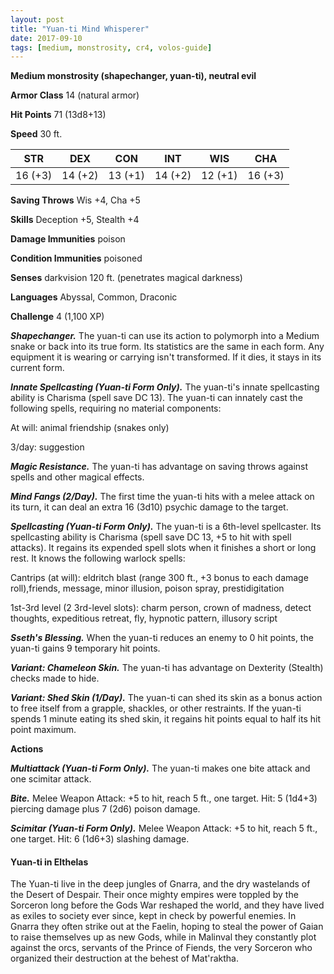 ```yaml
---
layout: post
title: "Yuan-ti Mind Whisperer"
date: 2017-09-10
tags: [medium, monstrosity, cr4, volos-guide]
---
```


**Medium monstrosity (shapechanger, yuan-ti), neutral evil**

**Armor Class** 14 (natural armor)

**Hit Points** 71 (13d8+13)

**Speed** 30 ft.

|   STR   |   DEX   |   CON   |   INT   |   WIS   |   CHA   |
|:-----:|:-----:|:-----:|:-----:|:-----:|:-----:|
| 16 (+3) | 14 (+2) | 13 (+1) | 14 (+2) | 12 (+1) | 16 (+3) |

**Saving Throws** Wis +4, Cha +5

**Skills** Deception +5, Stealth +4

**Damage Immunities** poison

**Condition Immunities** poisoned

**Senses** darkvision 120 ft. (penetrates magical darkness)

**Languages** Abyssal, Common, Draconic

**Challenge** 4 (1,100 XP)

***Shapechanger.*** The yuan-ti can use its action to polymorph into a Medium snake or back into its true form. Its statistics are the same in each form. Any equipment it is wearing or carrying isn't transformed. If it dies, it stays in its current form.

***Innate Spellcasting (Yuan-ti Form Only).*** The yuan-ti's innate spellcasting ability is Charisma (spell save DC 13). The yuan-ti can innately cast the following spells, requiring no material components:

At will: animal friendship (snakes only)

3/day: suggestion

***Magic Resistance.*** The yuan-ti has advantage on saving throws against spells and other magical effects.

***Mind Fangs (2/Day).*** The first time the yuan-ti hits with a melee attack on its turn, it can deal an extra 16 (3d10) psychic damage to the target.

***Spellcasting (Yuan-ti Form Only).*** The yuan-ti is a 6th-level spellcaster. Its spellcasting ability is Charisma (spell save DC 13, +5 to hit with spell attacks). It regains its expended spell slots when it finishes a short or long rest. It knows the following warlock spells:

Cantrips (at will): eldritch blast (range 300 ft., +3 bonus to each damage roll),friends, message, minor illusion, poison spray, prestidigitation

1st-3rd level (2 3rd-level slots): charm person, crown of madness, detect thoughts, expeditious retreat, fly, hypnotic pattern, illusory script

***Sseth's Blessing.*** When the yuan-ti reduces an enemy to 0 hit points, the yuan-ti gains 9 temporary hit points.

***Variant: Chameleon Skin.*** The yuan-ti has advantage on Dexterity (Stealth) checks made to hide.

***Variant: Shed Skin (1/Day).*** The yuan-ti can shed its skin as a bonus action to free itself from a grapple, shackles, or other restraints. If the yuan-ti spends 1 minute eating its shed skin, it regains hit points equal to half its hit point maximum.

**Actions**

***Multiattack (Yuan-ti Form Only).*** The yuan-ti makes one bite attack and one scimitar attack.

***Bite.*** Melee Weapon Attack: +5 to hit, reach 5 ft., one target. Hit: 5 (1d4+3) piercing damage plus 7 (2d6) poison damage.

***Scimitar (Yuan-ti Form Only).*** Melee Weapon Attack: +5 to hit, reach 5 ft., one target. Hit: 6 (1d6+3) slashing damage.

#### Yuan-ti in Elthelas

The Yuan-ti live in the deep jungles of Gnarra, and the dry wastelands of the Desert of Despair.  Their once mighty empires were toppled by the Sorceron long before the Gods War reshaped the world, and they have lived as exiles to society ever since, kept in check by powerful enemies.  In Gnarra they often strike out at the Faelin, hoping to steal the power of Gaian to raise themselves up as new Gods, while in Malinval they constantly plot against the orcs, servants of the Prince of Fiends, the very Sorceron who organized their destruction at the behest of Mat'raktha.